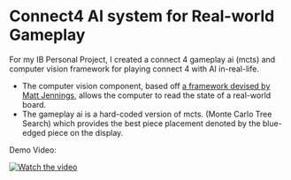 # Connect4 AI system for Real-world Gameplay
For my IB Personal Project, I created a connect 4 gameplay ai (mcts) and computer vision framework for playing connect 4 with AI in-real-life.

- The computer vision component, based off [a framework devised by Matt Jennings](https://mattjennings.co.uk/portfolio/Connect-Four%20Computer%20Vision%20A.I/), allows the computer to read the state of a real-world board.
- The gameplay ai is a hard-coded version of mcts. (Monte Carlo Tree Search) which provides the best piece placement denoted by the blue-edged piece on the display. 

Demo Video:

[![Watch the video](https://img.youtube.com/vi/wiWxFHbbxi0/hqdefault.jpg)](https://www.youtube.com/watch?v=wiWxFHbbxi0)

